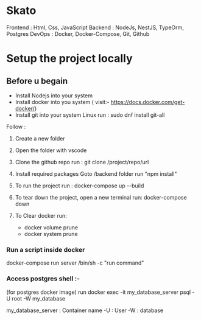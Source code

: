 # Skato

Frontend : Html, Css, JavaScript
Backend : NodeJs, NestJS, TypeOrm, Postgres
DevOps : Docker, Docker-Compose, Git, Github

# Setup the project locally

## Before u begain

- Install Nodejs into your system
- Install docker into you system
  ( visit:- https://docs.docker.com/get-docker/)
- Install git into your system
  Linux run : sudo dnf install git-all

Follow :

1. Create a new folder
2. Open the folder with vscode
3. Clone the github repo
   run : git clone /project/repo/url
4. Install required packages
   Goto /backend folder
   run "npm install"

5. To run the project
   run : docker-compose up --build
6. To tear down the project, open a new terminal
   run: docker-compose down
7. To Clear docker
   run:
   - docker volume prune
   - docker system prune

### Run a script inside docker

docker-compose run server /bin/sh -c "run command"

### Access postgres shell :-

(for postgres docker image)
run docker exec -it my_database_server psql -U root -W my_database

my_database_server : Container name
-U : User
-W : database
